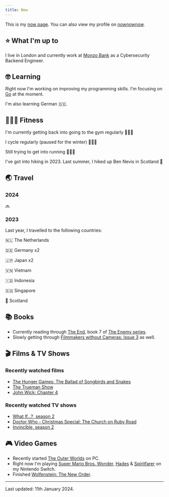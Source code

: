 ```yaml
---
title: Now
---
```


This is my [now page](https://nownownow.com/about). You can also view my profile on [nownownow](https://nownownow.com/p/1M0p).

## ⭐ What I'm up to

I live in London and currently work at [Monzo Bank](https://monzo.com/) as a Cybersecurity Backend Engineer.

## 🤓 Learning

Right now I'm working on improving my programming skills. I'm focusing on [Go](https://go.dev/) at the moment.

I'm also learning German 🇩🇪.

## 🤸🏽‍♂️ Fitness

I'm currently getting back into going to the gym regularly 🏋🏽‍♂️

I cycle regularly (paused for the winter) 🚴🏽‍♂️

Still trying to get into running 🏃🏽‍♂️

I've got into hiking in 2023. Last summer, I hiked up Ben Nevis in Scotland 🏴󠁧󠁢󠁳󠁣󠁴󠁿

## 🌏 Travel

### 2024

🔜

### 2023

Last year, I travelled to the following countries:

🇳🇱 The Netherlands

🇩🇪 Germany x2

🇯🇵 Japan x2

🇻🇳 Vietnam

🇮🇩 Indonesia

🇸🇬 Singapore

🏴󠁧󠁢󠁳󠁣󠁴󠁿 Scotland

## 📚 Books

* Currently reading through [The End](https://www.hive.co.uk/Product/Charlie-Higson/The-End-The-Enemy-Book-7/17521697), book 7 of [The Enemy series](https://www.hive.co.uk/Search/Search?Series=The%20Enemy).
* Slowly getting through [Filmmakers without Cameras: Issue 3](https://shop.peregrinecoast.press/products/filmmakers-without-cameras-the-trilogy) as well.

## 🎬 Films & TV Shows

### Recently watched films
* [The Hunger Games: The Ballad of Songbirds and Snakes](https://www.youtube.com/watch?v=RDE6Uz73A7g&list=PLJ7A97yl9oXpfq64XZCN9CEQVKMCsHAXh)
* [The Trueman Show](https://www.youtube.com/watch?v=dlnmQbPGuls)
* [John Wick: Chapter 4](https://www.youtube.com/watch?v=qEVUtrk8_B4)

### Recently watched TV shows
* [What If\...?, season 2](https://www.youtube.com/watch?v=TiEVqZ2Bc_c)
* [Doctor Who - Christmas Special: The Church on Ruby Road](https://www.bbc.co.uk/iplayer/episode/m001tfnl/doctor-who-2023-christmas-special-the-church-on-ruby-road)
* [Invincible, season 2](https://www.youtube.com/watch?v=tyqiQWxPz0c&t=3s)

## 🎮 Video Games

* Recently started [The Outer Worlds](https://store.epicgames.com/en-US/p/the-outer-worlds-spacers-choice-edition) on PC.
* Right now I'm playing [Super Mario Bros. Wonder](https://www.youtube.com/watch?v=XvQNlGKNC6o), [Hades](https://www.youtube.com/watch?v=91t0ha9x0AE) & [Spiritfarer](https://www.youtube.com/watch?v=4pKJ-NuSjNE) on my Nintendo Switch.
* Finished [Wolfenstein: The New Order](https://store.epicgames.com/en-US/p/wolfenstein-the-new-order).

---

Last updated: 11th January 2024. 